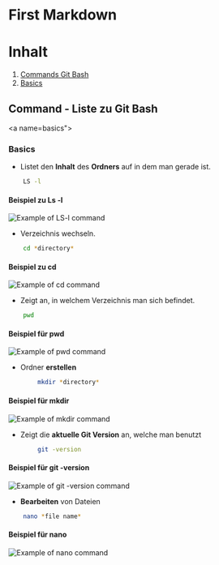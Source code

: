 # First Markdown

# Inhalt
1. [Commands Git Bash](#commands_list_bash)
2. [Basics](#basics)

<a name=commands_list_bash></a>
## Command - Liste zu **Git Bash**

<a name=basics"></a>
### Basics

- Listet den **Inhalt** des **Ordners** auf in dem man gerade ist.
```bash
	LS -l
```
#### Beispiel zu **Ls -l**
![Example of LS-l command](/img/ls-l_example.png)

- Verzeichnis wechseln.
```bash
	cd *directory*
```
#### Beispiel zu **cd**
![Example of cd command](/img/cd_example.png)

- Zeigt an, in welchem Verzeichnis man sich befindet.
```bash
	pwd
```
#### Beispiel für **pwd**
![Example of pwd command](/img/pwd_example.png)

- Ordner **erstellen**
```bash
        mkdir *directory*
```
#### Beispiel für **mkdir**
![Example of mkdir command](/img/mkdir_exmaple.png)

- Zeigt die **aktuelle Git Version** an, welche man benutzt
```bash
        git -version
```
#### Beispiel für **git -version**
![Example of git -version command](/img/git-version_example.png)

- **Bearbeiten** von Dateien
```bash
	nano *file name*
```
#### Beispiel für **nano**
![Example of nano command](/img/nano_example.png)
